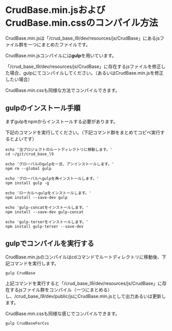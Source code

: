 


# CrudBase.min.jsおよびCrudBase.min.cssのコンパイル方法


CrudBase.min.jsは「/crud_base_l9/dev/resources/js/CrudBase」にあるjsファイル群を一つにまとめたファイルです。

CrudBase.min.jsコンパイルには**gulp**を用いています。

「/crud_base_l9/dev/resources/js/CrudBase」に存在するjsファイルを修正した場合、gulpにてコンパイルしてください。（あるいはCrudBase.min.jsを修正したい場合）

CrudBase.min.cssも同様な方法でコンパイルできます。

## gulpのインストール手順

まずgulpをnpmからインストールする必要があります。


下記のコマンドを実行してください。（下記コマンド群をまとめてコピペ実行するとよいです）

```
echo '当プロジェクトのルートディレクトリに移動します。'
cd ~/git/crud_base_l9

echo 'グローバルのgulpを一旦、アンインストールします。'
npm rm --global gulp

echo 'グローバルへgulpを再インストールします。'
npm install gulp -g

echo 'ローカルへgulpをインストールします。'
npm install --save-dev gulp

echo 'gulp-concatをインストールします。'
npm install --save-dev gulp-concat

echo 'gulp-terserをインストールします。'
npm install gulp-terser --save-dev

```

## gulpでコンパイルを実行する


CrudBase.min.jsのコンパイルはcdコマンドでルートディレクトリに移動後、下記コマンドを実行します。

```
gulp CrudBase
```

上記コマンドを実行すると「/crud_base_l9/dev/resources/js/CrudBase」に存在するjsファイル群をコンパイル（一つにまとめる）し、/crud_base_l9/dev/public/jsにCrudBase.min.jsとして出力あるいは更新します。


CrudBase.min.cssも同様な感じでコンパイルできます。

```
gulp CrudBaseForCss
```




